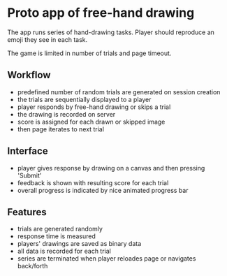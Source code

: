 # Proto app of free-hand drawing

The app runs series of hand-drawing tasks.
Player should reproduce an emoji they see in each task.

The game is limited in number of trials and page timeout.

## Workflow

- predefined number of random trials are generated on session creation
- the trials are sequentially displayed to a player
- player responds by free-hand drawing or skips a trial
- the drawing is recorded on server
- score is assigned for each drawn or skipped image
- then page iterates to next trial

## Interface

- player gives response by drawing on a canvas and then pressing 'Submit'
- feedback is shown with resulting score for each trial
- overall progress is indicated by nice animated progress bar

## Features

- trials are generated randomly
- response time is measured
- players' drawings are saved as binary data
- all data is recorded for each trial
- series are terminated when player reloades page or navigates back/forth
